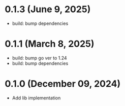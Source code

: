 # 0.1.3 (June 9, 2025)

* build: bump dependencies

# 0.1.1 (March 8, 2025)

* build: bump go ver to 1.24
* build: bump dependencies

# 0.1.0 (December 09, 2024)

* Add lib implementation